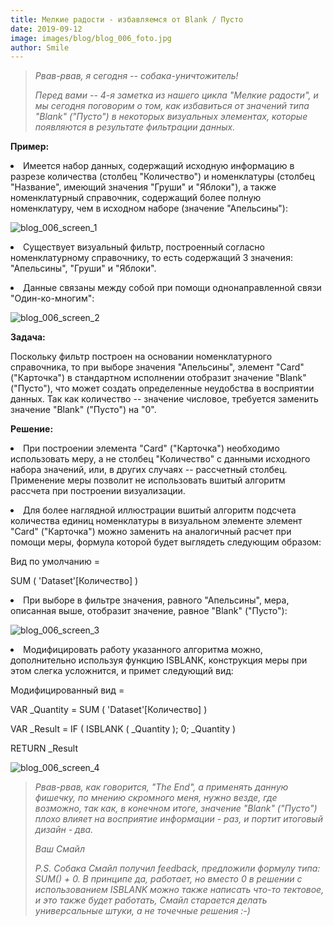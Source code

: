 ```yaml
---
title: Мелкие радости - избавляемся от Blank / Пусто
date: 2019-09-12
image: images/blog/blog_006_foto.jpg
author: Smile
---
```


> *Рвав-рвав, я сегодня -- собака-уничтожитель!*
>
> *Перед вами -- 4-я заметка из нашего цикла "Мелкие радости", и мы сегодня поговорим о том, как избавиться от значений типа "Blank" ("Пусто") в некоторых визуальных элементах, которые появляются в результате фильтрации данных.*


**Пример:**

**<li>** Имеется набор данных, содержащий исходную информацию в разрезе количества (столбец "Количество") и номенклатуры (столбец "Название", имеющий значения "Груши" и "Яблоки"), а также номенклатурный справочник, содержащий более полную номенклатуру, чем в исходном наборе (значение "Апельсины"):

![blog_006_screen_1](https://kkadikin.ru/images/blog/blog_006_screen_1.jpg)

**<li>** Существует визуальный фильтр, построенный согласно номенклатурному справочнику, то есть содержащий 3 значения: "Апельсины", "Груши" и "Яблоки".

**<li>** Данные связаны между собой при  помощи однонаправленной связи "Один-ко-многим":

![blog_006_screen_2](https://kkadikin.ru/images/blog/blog_006_screen_2.jpg)


**Задача:**

Поскольку фильтр построен на основании номенклатурного справочника, то при выборе значения "Апельсины", элемент "Card" ("Карточка") в стандартном исполнении отобразит значение "Blank" ("Пусто"), что может создать определенные неудобства в восприятии данных. Так как количество -- значение числовое, требуется заменить значение "Blank" ("Пусто") на "0".


**Решение:**

**<li>** При построении элемента "Card" ("Карточка") необходимо использовать меру, а не столбец "Количество" с данными исходного набора значений, или, в других случаях -- рассчетный столбец. Применение меры позволит не использовать вшитый алгоритм рассчета при построении визуализации.

**<li>** Для более наглядной иллюстрации вшитый алгоритм подсчета количества единиц номенклатуры в визуальном элементе элемент "Card" ("Карточка") можно заменить на аналогичный расчет при помощи меры, формула которой будет выглядеть следующим образом:

Вид по умолчанию =

SUM ( 'Dataset'[Количество] )

**<li>** При выборе в фильтре значения, равного "Апельсины", мера, описанная выше, отобразит значение, равное "Blank" ("Пусто"):

![blog_006_screen_3](https://kkadikin.ru/images/blog/blog_006_screen_3.jpg)

**<li>** Модифицировать работу указанного алгоритма можно, дополнительно используя функцию ISBLANK, конструкция меры при этом слегка усложнится, и примет следующий вид:

Модифицированный вид = 

VAR _Quantity = SUM ( 'Dataset'[Количество] )

VAR _Result = IF ( ISBLANK ( _Quantity ); 0; _Quantity )

RETURN _Result

![blog_006_screen_4](https://kkadikin.ru/images/blog/blog_006_screen_4.jpg)

> *Рвав-рвав, как говорится, "The End", а применять данную фишечку, по мнению скромного меня, нужно везде, где возможно, так как, в конечном итоге, значение "Blank" ("Пусто") плохо влияет на восприятие информации - раз, и портит итоговый дизайн - два.*
>
> *Ваш Смайл*
>
> *P.S. Собака Смайл получил feedback, предложили формулу типа: SUM() + 0.* 
> *В принципе да, работает, но вместо 0 в решении с использованием ISBLANK можно также написать что-то тектовое, и это также будет работать, Смайл старается делать универсальные штуки, а не точечные решения :-)*
